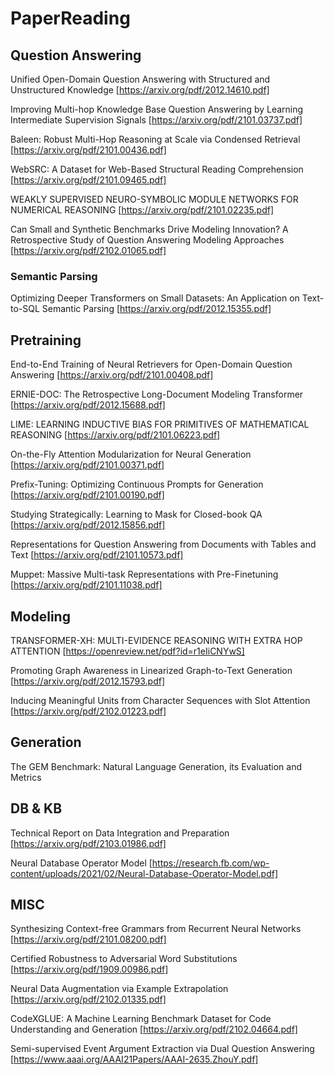 # PaperReading
## Question Answering
Unified Open-Domain Question Answering with Structured and Unstructured Knowledge [https://arxiv.org/pdf/2012.14610.pdf]

Improving Multi-hop Knowledge Base Question Answering by Learning Intermediate Supervision Signals [https://arxiv.org/pdf/2101.03737.pdf]

Baleen: Robust Multi-Hop Reasoning at Scale via Condensed Retrieval [https://arxiv.org/pdf/2101.00436.pdf]

WebSRC: A Dataset for Web-Based Structural Reading Comprehension [https://arxiv.org/pdf/2101.09465.pdf]

WEAKLY SUPERVISED NEURO-SYMBOLIC MODULE NETWORKS FOR NUMERICAL REASONING [https://arxiv.org/pdf/2101.02235.pdf]

Can Small and Synthetic Benchmarks Drive Modeling Innovation? A Retrospective Study of Question Answering Modeling Approaches [https://arxiv.org/pdf/2102.01065.pdf]

### Semantic Parsing
Optimizing Deeper Transformers on Small Datasets: An Application on Text-to-SQL Semantic Parsing [https://arxiv.org/pdf/2012.15355.pdf]


## Pretraining
End-to-End Training of Neural Retrievers for Open-Domain Question Answering [https://arxiv.org/pdf/2101.00408.pdf]

ERNIE-DOC: The Retrospective Long-Document Modeling Transformer [https://arxiv.org/pdf/2012.15688.pdf]

LIME: LEARNING INDUCTIVE BIAS FOR PRIMITIVES OF MATHEMATICAL REASONING [https://arxiv.org/pdf/2101.06223.pdf]

On-the-Fly Attention Modularization for Neural Generation [https://arxiv.org/pdf/2101.00371.pdf]

Prefix-Tuning: Optimizing Continuous Prompts for Generation [https://arxiv.org/pdf/2101.00190.pdf]

Studying Strategically: Learning to Mask for Closed-book QA [https://arxiv.org/pdf/2012.15856.pdf]

Representations for Question Answering from Documents with Tables and Text [https://arxiv.org/pdf/2101.10573.pdf]

Muppet: Massive Multi-task Representations with Pre-Finetuning [https://arxiv.org/pdf/2101.11038.pdf]

## Modeling
TRANSFORMER-XH: MULTI-EVIDENCE REASONING WITH EXTRA HOP ATTENTION [https://openreview.net/pdf?id=r1eIiCNYwS]

Promoting Graph Awareness in Linearized Graph-to-Text Generation [https://arxiv.org/pdf/2012.15793.pdf]

Inducing Meaningful Units from Character Sequences with Slot Attention [https://arxiv.org/pdf/2102.01223.pdf]

## Generation
The GEM Benchmark:
Natural Language Generation, its Evaluation and Metrics

## DB & KB
Technical Report on Data Integration and Preparation [https://arxiv.org/pdf/2103.01986.pdf]

Neural Database Operator Model [https://research.fb.com/wp-content/uploads/2021/02/Neural-Database-Operator-Model.pdf]

## MISC
Synthesizing Context-free Grammars from Recurrent Neural Networks [https://arxiv.org/pdf/2101.08200.pdf]

Certified Robustness to Adversarial Word Substitutions [https://arxiv.org/pdf/1909.00986.pdf]

Neural Data Augmentation via Example Extrapolation [https://arxiv.org/pdf/2102.01335.pdf]

CodeXGLUE: A Machine Learning Benchmark Dataset for Code Understanding and Generation [https://arxiv.org/pdf/2102.04664.pdf]

Semi-supervised Event Argument Extraction via Dual Question Answering [https://www.aaai.org/AAAI21Papers/AAAI-2635.ZhouY.pdf]

